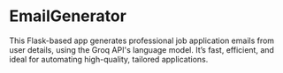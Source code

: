 # EmailGenerator
This Flask-based app generates professional job application emails from user details, using the Groq API's language model. It’s fast, efficient, and ideal for automating high-quality, tailored applications.
